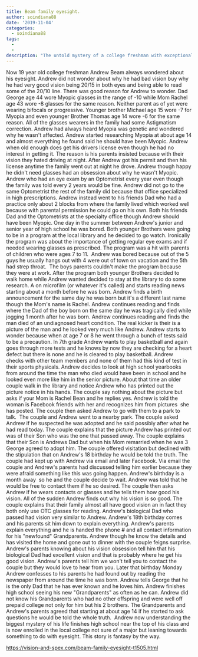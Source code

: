 ```yaml
---
title: Beam family eyesight.
author: soindiana88
date: '2019-11-04'
categories:
  - soindiana88
tags:
  - 
  - 
description: "The untold mystery of a college freshman with exceptional vision and a family plagued by myopia."
---
```

Now 19 year old college freshman Andrew Beam always wondered about his eyesight. Andrew did not wonder about why he had bad vision buy why he had very good vision being 20/15 in both eyes and being able to read some of the 20/10 line. There was good reason for Andrew to wonder. Dad George age 44 wore Myopic glasses in the range of -10 while Mom Rachel age 43 wore -8 glasses for the same reason. Neither parent as of yet were wearing bifocals or progressive. Younger brother Michael age 15 wore -7 for Myopia and even younger Brother Thomas age 14 wore -6 for the same reason. All of the glasses wearers in the family had some Astigmatism correction.
Andrew had always heard Myopia was genetic and wondered why he wasn't affected. Andrew started researching Myopia at about age 14 and almost everything he found said he should have been Myopic. Andrew when old enough does get his drivers license even though he had no interest in getting it. The reason is his parents insisted because with their vision they hated driving at night. After Andrew got his permit and then his license anytime the family went out at night he drove. Andrew though happy he didn't need glasses had an obsession about why he wasn't Myopic. Andrew who had an eye exam by an Optometrist every year even though the family was told every 2 years would be fine. Andrew did not go to the same Optometrist the rest of the family did because that office specialized in high prescriptions. Andrew instead went to his friends Dad who had a practice only about 2 blocks from where the family lived which worked well because with parental permission he could go on his own. Both his friends Dad and the Optometrists at the specialty office though Andrew should have been Myopic.
One day in the summer between Andrew's junior and senior year of high school he was bored. Both younger Brothers were going to be in a program at the local library and he decided to go watch. Ironically the program was about the importance of getting regular eye exams and if needed wearing glasses as prescribed. The program was a hit with parents of children who were ages 7 to 11.  Andrew was bored because out of the 5 guys he usually hangs out with 4 were out of town on vacation and the 5th had strep throat.  The boys parents couldn't make the program because they were at work.
After the program both younger Brothers decided to walk home while Andrew wanted decided to stay at the library to do some research. A on microfilm (or whatever it's called) and starts reading news starting about a month before he was born. Andrew finds a birth announcement for the same day he was born but it's a different last name though the Mom's name is Rachel. Andrew continues reading and finds where the Dad of the boy born on the same day he was tragically died while jogging 1 month after he was born. Andrew continues reading and finds the man died of an undiagnosed heart condition. The real kicker is their is a picture of the man and he looked very much like Andrew. Andrew starts to wonder because when at age 7 or 8 he went through a bunch of tests said to be a precaution. In 7th grade Andrew wants to play basketball and again goes through more tests and he knows by now they are checking for a heart defect but there is none and he is cleared to play basketball. Andrew checks with other team members and none of them had this kind of test in their sports physicals. Andrew decides to look at high school yearbooks from around the time the man who died would have been in school and he looked even more like him in the senior picture. About that time an older couple walk in the library and notice Andrew who has printed out the picture notice in his hands. The couple say nothing about the picture but asks if your Mom is Rachel Bean and he replies yes. Andrew is told the woman is Facebook friends with her and recognizes him from pictures  she has posted. The couple then asked Andrew to go with them to a park to talk.  The couple and Andrew went to a nearby park. The couple asked Andrew if he suspected he was adopted and he said possibly after what he had read today. The couple explains that the picture Andrew has printed out was of their Son who was the one that passed away. The couple explains that their Son is Andrews Dad but when his Mom remarried when he was 3 George agreed to adopt him. The couple offered visitation but declined with the stipulation that on Andrew's 18 birthday he would be told the truth. The couple had kept up with Andrew via email and later Facebook. Via email the couple and Andrew's parents had discussed telling him earlier because they were afraid something like this was going happen. Andrew's birthday is a month away  so he and the couple decide to wait. Andrew was told that he would be free to contact them if he so desired. The couple then asks Andrew if he wears contacts or glasses and he tells them how good his vision. All of the sudden Andrew finds out why his vision is so good. The couple explains that their family almost all have good vision an in fact they both only use OTC glasses for reading. Andrew's biological Dad who passed had vision very similar to Andrew.
Andrew's 18th birthday comes and his parents sit him down to explain everything. Andrew's parents explain everything and he is handed the phone # and all contact information for his "newfound" Grandparents. Andrew though he know the details and has visited the home and gone out to dinner with the couple feigns surprise. Andrew's parents knowing about his vision obsession tell him that his biological Dad had excellent vision and that is probably where he get his good vision. Andrew's parents tell him we won't tell you to contact the couple but they would love to hear from you. Later that birthday Monday Andrew confesses to his parents he had found out by reading the newspaper from around the time he was born. Andrew tells George that he is the only Dad that he has ever known and he loves him.
Andrew finishes high school seeing his new "Grandparents" as often as he can. Andrew did not know his Grandparents who had no other offspring and were well off prepaid college not only for him but his 2 brothers. The Grandparents and Andrew's parents agreed that starting at about age 14 if he started to ask questions he would be told the whole truth. 
Andrew now understanding the biggest mystery of his life finishes high school near the top of his class and is now enrolled in the local college not sure of a major but leaning towards something to do with eyesight.
This story is fantasy by the way.

https://vision-and-spex.com/beam-family-eyesight-t1505.html